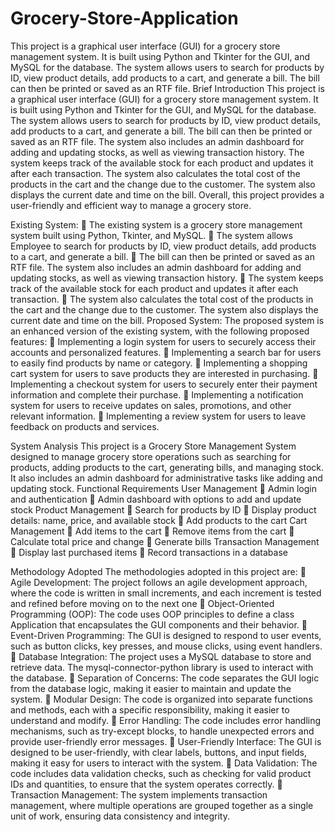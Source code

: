 # Grocery-Store-Application
This project is a graphical user interface (GUI) for a grocery store management system. It is built using Python and Tkinter for the GUI, and MySQL for the database. The system allows users to search for products by ID, view product details, add products to a cart, and generate a bill. The bill can then be printed or saved as an RTF file.
Brief Introduction
This project is a graphical user interface (GUI) for a grocery store management system. It is built using Python and Tkinter for the GUI, and MySQL for the database. The system allows users to search for products by ID, view product details, add products to a cart, and generate a bill. The bill can then be printed or saved as an RTF file. The system also includes an admin dashboard for adding and updating stocks, as well as viewing transaction history. The system keeps track of the available stock for each product and updates it after each transaction. The system also calculates the total cost of the products in the cart and the change due to the customer. The system also displays the current date and time on the bill. Overall, this project provides a user-friendly and efficient way to manage a grocery store.

Existing System:
 The existing system is a grocery store management system built using Python, Tkinter, and MySQL.
 The system allows Employee to search for products by ID, view product details, add products to a cart, and generate a bill.
 The bill can then be printed or saved as an RTF file. The system also includes an admin dashboard for adding and updating stocks, as well as viewing transaction history.
 The system keeps track of the available stock for each product and updates it after each transaction.
 The system also calculates the total cost of the products in the cart and the change due to the customer. The system also displays the current date and time on the bill.
Proposed System:
The proposed system is an enhanced version of the existing system, with the following proposed features:
 Implementing a login system for users to securely access their accounts and personalized features.
 Implementing a search bar for users to easily find products by name or category.
 Implementing a shopping cart system for users to save products they are interested in purchasing.
 Implementing a checkout system for users to securely enter their payment information and complete their purchase.
 Implementing a notification system for users to receive updates on sales, promotions, and other relevant information.
 Implementing a review system for users to leave feedback on products and services.  

System Analysis
This project is a Grocery Store Management System designed to manage grocery store operations such as searching for products, adding products to the cart, generating bills, and managing stock. It also includes an admin dashboard for administrative tasks like adding and updating stock.
Functional Requirements
User Management
 Admin login and authentication
 Admin dashboard with options to add and update stock Product Management
 Search for products by ID
 Display product details: name, price, and available stock
 Add products to the cart Cart Management
 Add items to the cart
 Remove items from the cart
 Calculate total price and change
 Generate bills Transaction Management
 Display last purchased items
 Record transactions in a database


Methodology Adopted
The methodologies adopted in this project are:
 Agile Development: The project follows an agile development approach, where the code is written in small increments, and each increment is tested and refined before moving on to the next one
 Object-Oriented Programming (OOP): The code uses OOP principles to define a class Application that encapsulates the GUI components and their behavior.
 Event-Driven Programming: The GUI is designed to respond to user events, such as button clicks, key presses, and mouse clicks, using event handlers.
 Database Integration: The project uses a MySQL database to store and retrieve data. The mysql-connector-python library is used to interact with the database.
 Separation of Concerns: The code separates the GUI logic from the database logic, making it easier to maintain and update the system.
 Modular Design: The code is organized into separate functions and methods, each with a specific responsibility, making it easier to understand and modify.
 Error Handling: The code includes error handling mechanisms, such as try-except blocks, to handle unexpected errors and provide user-friendly error messages.
 User-Friendly Interface: The GUI is designed to be user-friendly, with clear labels, buttons, and input fields, making it easy for users to interact with the system.
 Data Validation: The code includes data validation checks, such as checking for valid product IDs and quantities, to ensure that the system operates correctly.
 Transaction Management: The system implements transaction management, where multiple operations are grouped together as a single unit of work, ensuring data consistency and integrity.


 
